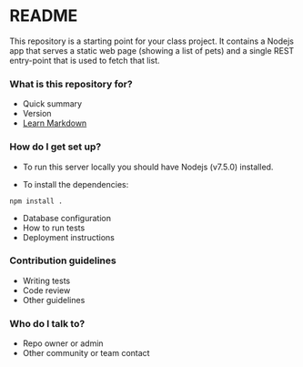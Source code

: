 # README #

This repository is a starting point for your class project. It contains a Nodejs
app that serves a static web page (showing a list of pets) and a single REST
entry-point that is used to fetch that list.

### What is this repository for? ###

* Quick summary
* Version
* [Learn Markdown](https://bitbucket.org/tutorials/markdowndemo)

### How do I get set up? ###

* To run this server locally you should have Nodejs (v7.5.0) installed.
  
* To install the dependencies:

```
npm install .
```

* Database configuration
* How to run tests
* Deployment instructions

### Contribution guidelines ###

* Writing tests
* Code review
* Other guidelines

### Who do I talk to? ###

* Repo owner or admin
* Other community or team contact
